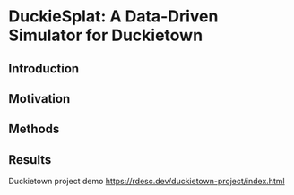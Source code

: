 # DuckieSplat: A Data-Driven Simulator for Duckietown

## Introduction 

## Motivation 

## Methods 

## Results

Duckietown project demo https://rdesc.dev/duckietown-project/index.html


